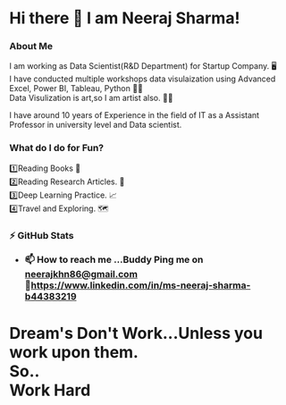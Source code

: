 <h1> Hi there 👋 I am Neeraj Sharma!</h1>
<h3>About Me</h3>
I am working as Data Scientist(R&D Department) for Startup Company. 🖥️
<br>
I have conducted multiple workshops data visulaization using Advanced Excel, Power BI, Tableau, Python 👩‍🏫
<br>
Data Visulization is art,so I am artist also. 👩‍🎨

I have around 10 years of Experience in the field of IT as a Assistant Professor in university level and Data scientist.

<h3>
What do I do for Fun?</h3>
1️⃣Reading Books 📖<br>
2️⃣Reading Research Articles. 📑<br>
3️⃣Deep Learning Practice. 📈<br>
4️⃣Travel and Exploring. 🗺️

  <h3>

   
⚡ GitHub Stats
- 📫 How to reach me ...Buddy Ping me on neerajkhn86@gmail.com<br>
                              🔗https://www.linkedin.com/in/ms-neeraj-sharma-b44383219
<H1>
Dream's Don't Work...Unless you work upon them.<br>
So..<br>
  Work Hard<br>
 
